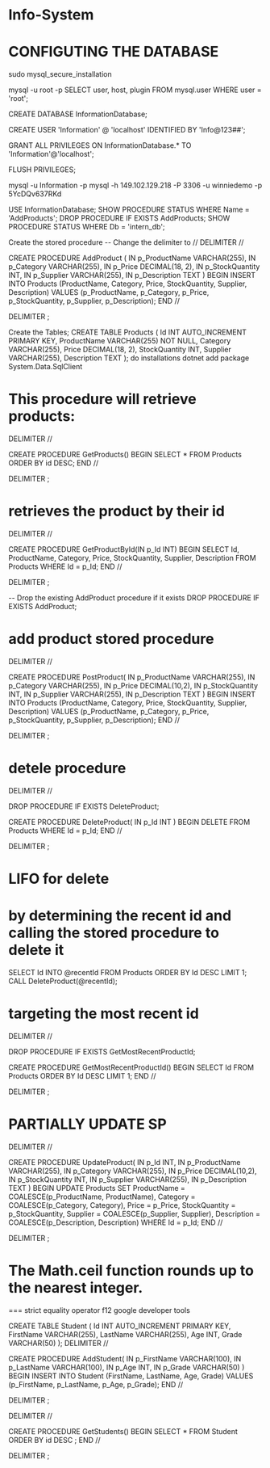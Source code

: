 # Info-System
# CONFIGUTING THE DATABASE
sudo mysql_secure_installation

mysql -u root -p
SELECT user, host, plugin FROM mysql.user WHERE user = 'root';

CREATE DATABASE InformationDatabase;

CREATE USER 'Information' @ 'localhost' IDENTIFIED BY 'Info@123##';

GRANT ALL PRIVILEGES ON InformationDatabase.* TO 'Information'@'localhost';

FLUSH PRIVILEGES;

mysql -u Information -p
mysql -h 149.102.129.218 -P 3306 -u winniedemo -p
5YcDQv637RKd

USE InformationDatabase;
SHOW PROCEDURE STATUS WHERE Name = 'AddProducts';
DROP PROCEDURE IF EXISTS AddProducts;
SHOW PROCEDURE STATUS WHERE Db = 'intern_db';



Create the stored procedure
-- Change the delimiter to //
DELIMITER //

CREATE PROCEDURE AddProduct (
    IN p_ProductName VARCHAR(255),
    IN p_Category VARCHAR(255),
    IN p_Price DECIMAL(18, 2),
    IN p_StockQuantity INT,
    IN p_Supplier VARCHAR(255),
    IN p_Description TEXT
)
BEGIN
    INSERT INTO Products (ProductName, Category, Price, StockQuantity, Supplier, Description)
    VALUES (p_ProductName, p_Category, p_Price, p_StockQuantity, p_Supplier, p_Description);
END //

DELIMITER ;

Create the Tables;
CREATE TABLE Products (
    Id INT AUTO_INCREMENT PRIMARY KEY,
    ProductName VARCHAR(255) NOT NULL,
    Category VARCHAR(255),
    Price DECIMAL(18, 2),
    StockQuantity INT,
    Supplier VARCHAR(255),
    Description TEXT
);
do installations
dotnet add package System.Data.SqlClient
# This procedure will retrieve products:
DELIMITER //

CREATE PROCEDURE GetProducts()
BEGIN
    SELECT * FROM Products ORDER BY id DESC;
END //

DELIMITER ;
# retrieves the product by their id
DELIMITER //

CREATE PROCEDURE GetProductById(IN p_Id INT)
BEGIN
    SELECT 
        Id,
        ProductName,
        Category,
        Price,
        StockQuantity,
        Supplier,
        Description
    FROM 
        Products
    WHERE 
        Id = p_Id;
END //

DELIMITER ;

-- Drop the existing AddProduct procedure if it exists
DROP PROCEDURE IF EXISTS AddProduct;
# add product stored procedure
DELIMITER //

CREATE PROCEDURE PostProduct(
    IN p_ProductName VARCHAR(255),
    IN p_Category VARCHAR(255),
    IN p_Price DECIMAL(10,2),
    IN p_StockQuantity INT,
    IN p_Supplier VARCHAR(255),
    IN p_Description TEXT
)
BEGIN
    INSERT INTO Products (ProductName, Category, Price, StockQuantity, Supplier, Description)
    VALUES (p_ProductName, p_Category, p_Price, p_StockQuantity, p_Supplier, p_Description);
END //

DELIMITER ;
# detele procedure
DELIMITER //

DROP PROCEDURE IF EXISTS DeleteProduct;

CREATE PROCEDURE DeleteProduct(
    IN p_Id INT
)
BEGIN
    DELETE FROM Products
    WHERE Id = p_Id;
END //

DELIMITER ;
# LIFO for delete
# by determining the recent id and calling the stored procedure to delete it 
SELECT Id INTO @recentId FROM Products ORDER BY Id DESC LIMIT 1;
CALL DeleteProduct(@recentId);
# targeting the most recent id
DELIMITER //

DROP PROCEDURE IF EXISTS GetMostRecentProductId;

CREATE PROCEDURE GetMostRecentProductId()
BEGIN
    SELECT Id FROM Products ORDER BY Id DESC LIMIT 1;
END //

DELIMITER ;



# PARTIALLY UPDATE SP
DELIMITER //

CREATE PROCEDURE UpdateProduct(
    IN p_Id INT,
    IN p_ProductName VARCHAR(255),
    IN p_Category VARCHAR(255),
    IN p_Price DECIMAL(10,2),
    IN p_StockQuantity INT,
    IN p_Supplier VARCHAR(255),
    IN p_Description TEXT
)
BEGIN
    UPDATE Products
    SET 
        ProductName = COALESCE(p_ProductName, ProductName),
        Category = COALESCE(p_Category, Category),
        Price = p_Price,
        StockQuantity = p_StockQuantity,
        Supplier = COALESCE(p_Supplier, Supplier),
        Description = COALESCE(p_Description, Description)
    WHERE Id = p_Id;
END //

DELIMITER ;
# The Math.ceil function rounds up to the nearest integer.

=== strict equality operator
f12 google developer tools


CREATE TABLE Student (
    Id INT AUTO_INCREMENT PRIMARY KEY,
    FirstName VARCHAR(255),
    LastName VARCHAR(255),
    Age INT,
    Grade VARCHAR(50)
);
DELIMITER //

CREATE PROCEDURE AddStudent(
    IN p_FirstName VARCHAR(100),
    IN p_LastName VARCHAR(100),
    IN p_Age INT,
    IN p_Grade VARCHAR(50)
)
BEGIN
    INSERT INTO Student (FirstName, LastName, Age, Grade)
    VALUES (p_FirstName, p_LastName, p_Age, p_Grade);
END //

DELIMITER ;

DELIMITER //

CREATE PROCEDURE GetStudents()
BEGIN
    SELECT * FROM Student ORDER BY id DESC ;
END //

DELIMITER ;
